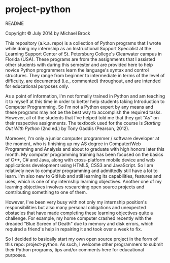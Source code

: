 project-python
==============
README

Copyright © July 2014 by Michael Brock

This repository (a.k.a. repo) is a collection of Python programs that I wrote while doing my internship as an Instructional Support Specialist at the Learning Support Center of St. Petersburg College's Clearwater campus in Florida (USA). These programs are from the assignments that I assisted other students with during this semester and are provided here to help novice Python programmers learn the language's syntax and control structures. They range from beginner to intermediate in terms of the level of difficulty, are documented (i.e., commented) throughout, and are intended for educational purposes only.

As a point of information, I'm not formally trained in Python and am teaching it to myself at this time in order to better help students taking Introduction to Computer Programming. So I'm not a Python expert by any means and these programs may not be the best way to accomplish the required tasks. However, all of the students that I've helped told me that they got "As" on their respective assignments. The textbook used for the course is *Starting Out With Python* (2nd ed.) by Tony Gaddis (Pearson, 2012).

Moreover, I'm only a junior computer programmer / software developer at the moment, who is finishing up my AS degree in Computer/Web Programming and Analysis and about to graduate with high honors later this month. My computer programming training has been focused on the basics of C++, C# and Java, along with cross-platform mobile device and web applications development using HTML5, CSS3 and JavaScript. So I am relatively new to computer programming and admittedly still have a lot to learn. I'm also new to GitHub and still learning its capabilities, features and uses, which is one of my internship learning objectives. Another one of my learning objectives involves researching open source projects and contributing something to one of them.

However, I've been very busy with not only my internship position's responsibilities but also many personal obligations and unexpected obstacles that have made completing these learning objectives quite a challenge. For example, my home computer crashed recently with the dreaded "Blue Screen of Death" due to memory and disk errors, which required a friend's help in repairing it and took over a week to fix.

So I decided to basically start my own open source project in the form of this repo: project-python. As such, I welcome other programmers to submit their Python programs, tips and/or comments here for educational purposes.
